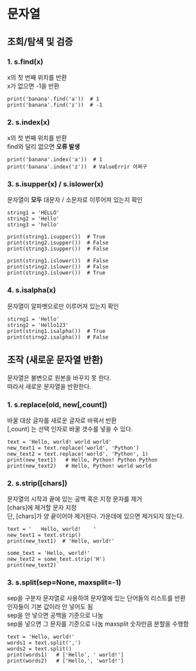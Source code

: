 # 문자열
## 조회/탐색 및 검증
### 1. s.find(x)
x의 첫 번째 위치를 반환  
x가 없으면 -1을 반환  
```
print('banana'.find('a'))  # 1
print('banana'.find('z'))  # -1
```

### 2. s.index(x)
x의 첫 번째 위치를 반환  
find와 달리 없으면 **오류 발생**  
```
print('banana'.index('a'))  # 1
print('banana'.index('z'))  # ValueErrir 어쩌구
```

### 3. s.isupper(x) / s.islower(x)
문자열이 **모두** 대문자 / 소문자로 이루어져 있는지 확인  
```
string1 = 'HELLO'
string2 = 'Hello'
string3 = 'hello'

print(string1.isupper())  # True
print(string2.isupper())  # False
print(string3.isupper())  # False

print(string1.islower())  # False
print(string2.islower())  # False
print(string3.islower())  # True
```

### 4. s.isalpha(x)
문자열이 알파벳으로만 이루어져 있는지 확인  
```
stirng1 = 'Hello'
string2 = 'Hello123'
print(string1.isalpha())  # True
print(stirng2.isalpha())  # False
```

## 조작 (새로운 문자열 반환)
문자열은 불변으로 원본을 바꾸지 못 한다.  
따라서 새로운 문자열을 반환한다.  
### 1. s.replace(old, new[,count])
바꿀 대상 글자를 새로운 글자로 바꿔서 반환  
[,count] 는 선택 인자로 바꿀 갯수를 넣을 수 있다.  
```
text = 'Hello, world! world world'
new_text1 = text.replace('world', 'Python')
new_text2 = text.replace('world', 'Python', 1)
print(new_text1)   # Hello, Python! Python Python
print(new_text2)   # Hello, Python! world world
```

### 2. s.strip([chars])
문자열의 시작과 끝에 있는 공백 혹은 지정 문자를 제거  
[chars]에 제거할 문자 지정  
단, [chars]가 양 끝이어야 제거된다. 가운데에 있으면 제거되지 않는다.
```
text = '   Hello, world!    '
new_text1 = text.strip()
print(new_text1)  # 'Hello, world!'

some_text = 'Hello, world!'
new_text2 = some_text.strip('H')
print(new_text2)
```

### 3. s.split(sep=None, maxsplit=-1)
sep을 구분자 문자열로 사용하여 문자열에 있는 단어들의 리스트를 반환  
인자들이 기본 값이라 안 넣어도 됨  
sep을 안 넣으면 공백을 기준으로 나눔  
sep을 넣으면 그 문자를 기준으로 나눔
maxsplit 숫자만큼 분할을 수행함  
```
text = 'Hello, world!'
words1 = text.split(',')
words2 = text.split()
print(words1)   # ['Hello', ' world!']
print(words2)   # ['Hello,', 'world!']
```


